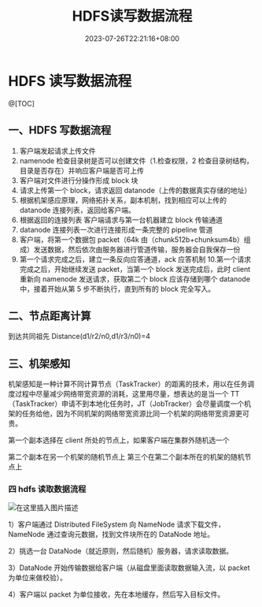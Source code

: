 ﻿---
title: "HDFS读写数据流程"
date: 2023-07-26T22:21:16+08:00
draft: true
---

# HDFS 读写数据流程

@[TOC]

## 一、HDFS 写数据流程

1.  客户端发起请求上传文件
2.  namenode 检查目录树是否可以创建文件（1.检查权限，2 检查目录树结构，目录是否存在）并响应客户端是否可上传
3.  客户端对文件进行分操作形成 block 块
4.  请求上传第一个 block，请求返回 datanode（上传的数据真实存储的地址）
5.  根据机架感应原理，网络拓扑关系，副本机制，找到相应可以上传的 datanode 连接列表，返回给客户端。
6.  根据返回的连接列表 客户端请求与第一台机器建立 block 传输通道
7.  datanode 连接列表一次进行连接形成一条完整的 pipeline 管道
8.  客户端，将第一个数据包 packet（64k 由（chunk512b+chunksum4b）组成）发送数据，然后依次由服务器进行管道传输，服务器会自我保存一份
9.  第一个请求完成之后，建立一条反向应答通道，ack 应答机制 10.第一个请求完成之后，开始继续发送 packet，当第一个 block 发送完成后，此时 client 重新向 namenode 发送请求，获取第二个 block 应该存储到哪个 datanode 中，接着开始从第 5 步不断执行，直到所有的 block 完全写入。

## 二、节点距离计算

到达共同祖先
Distance(d1/r2/n0,d1/r3/n0)=4

## 三、机架感知

机架感知是一种计算不同计算节点（TaskTracker）的距离的技术，用以在任务调度过程中尽量减少网络带宽资源的消耗，这里用尽量，想表达的是当一个 TT（TaskTracker）申请不到本地化任务时，JT（JobTracker）会尽量调度一个机架的任务给他，因为不同机架的网络带宽资源比同一个机架的网络带宽资源更可贵。

第一个副本选择在 client 所处的节点上，如果客户端在集群外随机选一个

第二个副本在另一个机架的随机节点上
第三个在第二个副本所在的机架的随机节点上

### 四 hdfs 读取数据流程

![在这里插入图片描述](https://img-blog.csdnimg.cn/847771b9c4584c26b92d14ae50ec4a9d.png)

1）客户端通过 Distributed FileSystem 向 NameNode 请求下载文件，NameNode 通过查询元数据，找到文件块所在的 DataNode 地址。

2）挑选一台 DataNode（就近原则，然后随机）服务器，请求读取数据。

3）DataNode 开始传输数据给客户端（从磁盘里面读取数据输入流，以 packet 为单位来做校验）。

4）客户端以 packet 为单位接收，先在本地缓存，然后写入目标文件。
